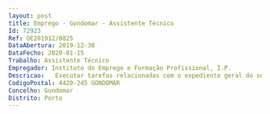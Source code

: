 ```yaml
--- 
layout: post
title: Emprego - Gondomar - Assistente Técnico
Id: 72923
Ref: OE201912/0825
DataAbertura: 2019-12-30
DataFecho: 2020-01-15
Trabalho: Assistente Técnico
Empregador: Instituto do Emprego e Formação Profissional, I.P.
Descricao:   Executar tarefas relacionadas com o expediente geral do serviço de emprego, de acordo com procedimentos estabelecidos, utilizando equipamento informático e utensílios de escritório   Rececionar e registar a correspondência e encaminhá la para os respetivos serviços ou destinatários, em função do tipo de assunto e da prioridade da mesma   Efetuar o processamento de texto de memorandos, cartas ofícios, relatórios, notas informativas e outros documentos, com base em informação fornecida    Arquivar a documentação, separando ­a em função do tipo de assunto, ou do tipo de documento, respeitando regras e procedimentos de arquivo   Proceder à expedição da correspondência e encomendas postais, identificando o destinatário e acondicionando ­a, de acordo com os procedimentos adequados   Atender e encaminhar, telefónica ou pessoalmente, o público interno e externo ao serviço de emprego, nomeadamente, utentes e funcionários, em função do tipo de informação ou serviço pretendido.
CodigoPostal: 4420-245 GONDOMAR
Concelho: Gondomar
Distrito: Porto
--- 
```

